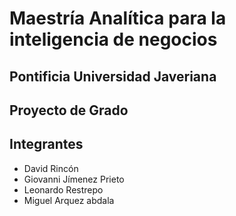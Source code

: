 # Maestría Analítica para la inteligencia de negocios
## Pontificia Universidad Javeriana
## Proyecto de Grado


## Integrantes

* David Rincón
* Giovanni Jímenez Prieto
* Leonardo Restrepo
* Miguel Arquez abdala
